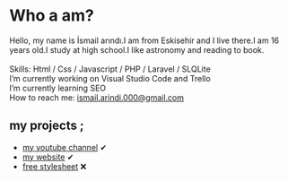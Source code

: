 # Who a am?
Hello, my name is İsmail arındı.I am from Eskisehir and I live there.I am 16 years old.I study at high school.I like astronomy and reading to book. <br> <br>
Skills: Html / Css / Javascript / PHP / Laravel / SLQLite <br>
I’m currently working on Visual Studio Code and Trello <br>
I’m currently learning SEO <br>
How to reach me: <a class="black" href="mailto:ismail.arindi.000@gmail.com"> ismail.arindi.000@gmail.com</a> <br>
## my projects ;
* [my youtube channel](http://duvarwebsite.herokuapp.com) ✔
* [my website](http://duvarwebsite.herokuapp.com) ✔
* [free stylesheet](https://stylesheetfree.herokuapp.com) ❌
